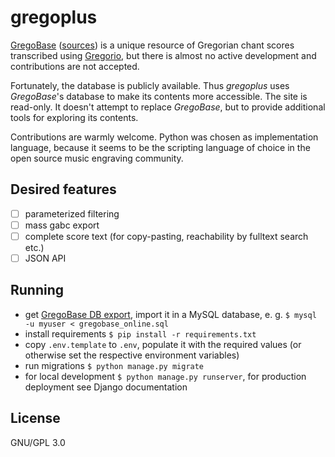 # gregoplus

[GregoBase](https://gregobase.selapa.net/)
([sources](https://github.com/olivierberten/GregoBase))
is a unique resource of Gregorian chant scores
transcribed using
[Gregorio](http://gregorio-project.github.io/),
but there is almost no active development
and contributions are not accepted.

Fortunately, the database is publicly available.
Thus *gregoplus* uses *GregoBase*'s database to make its contents
more accessible.
The site is read-only. It doesn't attempt to replace
*GregoBase*, but to provide additional tools for exploring
its contents.

Contributions are warmly welcome.
Python was chosen as implementation language,
because it seems to be the scripting language of choice
in the open source music engraving community.

## Desired features

- [ ] parameterized filtering
- [ ] mass gabc export
- [ ] complete score text (for copy-pasting, reachability by fulltext search etc.)
- [ ] JSON API

## Running

* get [GregoBase DB export](https://github.com/gregorio-project/GregoBase/blob/master/gregobase_online.sql),
  import it in a MySQL database, e. g. `$ mysql -u myuser < gregobase_online.sql`
* install requirements `$ pip install -r requirements.txt`
* copy `.env.template` to `.env`, populate it with the required values
  (or otherwise set the respective environment variables)
* run migrations `$ python manage.py migrate`
* for local development `$ python manage.py runserver`, for production deployment see Django documentation

## License

GNU/GPL 3.0
